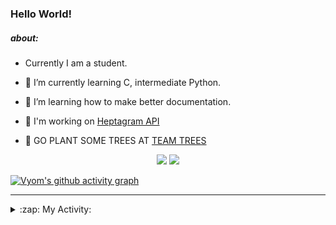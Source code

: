 ### Hello World!

##### about:
- Currently I am a student.
- 🌱 I’m currently learning C, intermediate Python.
- 🌱 I’m learning how to make better documentation.
- 🌱 I'm working on [Heptagram API](https://github.com/Heptagram-Bot/api)

- 🌱 GO PLANT SOME TREES AT [TEAM TREES](https://teamtrees.org/)

<p align="center">
  <a href="https://twitter.com/Vyvy_viM"><img target="_blank" src="https://img.shields.io/badge/twitter%20@Vyvy_viM-0D95E8?style=for-the-badge&logo=twitter&logoColor=white"/></a> 
  <a href="https://vyvy-vi.github.io/portfolio"><img target="_blank" src="https://img.shields.io/badge/-I_love_open_source-green?style=for-the-badge&logo=github&logoColor=black"/></a> 
</p>

[![Vyom's github activity graph](https://activity-graph.herokuapp.com/graph?username=Vyvy-vi)](https://github.com/ashutosh00710/github-readme-activity-graph)

---
<details>
  <summary>:zap: My Activity:</summary>
  
<!--START_SECTION:waka-->
**I'm a Night 🦉** 

```text
🌞 Morning    38 commits     █░░░░░░░░░░░░░░░░░░░░░░░░   6.18% 
🌆 Daytime    134 commits    █████░░░░░░░░░░░░░░░░░░░░   21.79% 
🌃 Evening    223 commits    █████████░░░░░░░░░░░░░░░░   36.26% 
🌙 Night      220 commits    █████████░░░░░░░░░░░░░░░░   35.77%

```
📅 **I'm Most Productive on Sunday** 

```text
Monday       63 commits     ██░░░░░░░░░░░░░░░░░░░░░░░   10.24% 
Tuesday      83 commits     ███░░░░░░░░░░░░░░░░░░░░░░   13.5% 
Wednesday    85 commits     ███░░░░░░░░░░░░░░░░░░░░░░   13.82% 
Thursday     77 commits     ███░░░░░░░░░░░░░░░░░░░░░░   12.52% 
Friday       53 commits     ██░░░░░░░░░░░░░░░░░░░░░░░   8.62% 
Saturday     90 commits     ███░░░░░░░░░░░░░░░░░░░░░░   14.63% 
Sunday       164 commits    ██████░░░░░░░░░░░░░░░░░░░   26.67%

```


📊 **This Week I Spent My Time On** 

```text
🔥 Editors: 
Vim                      13 hrs 25 mins      █████████████████████████   100.0%

🐱‍💻 Projects: 
api                      7 hrs 11 mins       █████████████░░░░░░░░░░░░   53.51% 
appwrite-community       1 hr 37 mins        ███░░░░░░░░░░░░░░░░░░░░░░   12.12% 
TEC-welcome-bot          1 hr 18 mins        ██░░░░░░░░░░░░░░░░░░░░░░░   9.75% 
commit-your-code-bot     1 hr 15 mins        ██░░░░░░░░░░░░░░░░░░░░░░░   9.34% 
verification-bot-demo    38 mins             █░░░░░░░░░░░░░░░░░░░░░░░░   4.82%

```


 Last Updated on 06/10/2021
<!--END_SECTION:waka-->
</details>
